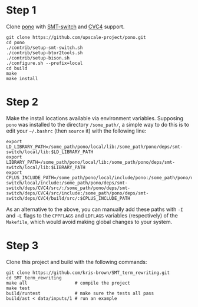 # Step 1

Clone [pono](https://github.com/upscale-project/pono) with [SMT-switch](https://github.com/makaimann/smt-switch) and [CVC4](https://github.com/CVC4/CVC4) support.

```
git clone https://github.com/upscale-project/pono.git
cd pono
./contrib/setup-smt-switch.sh
./contrib/setup-btor2tools.sh
./contrib/setup-bison.sh
./configure.sh --prefix=local
cd build
make
make install
```

# Step 2

Make the install locations available via environment variables. Supposing `pono` was installed to the directory `/some_path/`, a simple way to do this is to edit your `~/.bashrc` (then `source` it) with the following line:

```
export LD_LIBRARY_PATH=/some_path/pono/local/lib:/some_path/pono/deps/smt-switch/local/lib:$LD_LIBRARY_PATH
export LIBRARY_PATH=/some_path/pono/local/lib:/some_path/pono/deps/smt-switch/local/lib:$LIBRARY_PATH
export CPLUS_INCLUDE_PATH=/some_path/pono/local/include/pono:/some_path/pono/deps/smt-switch/local/include:/some_path/pono/deps/smt-switch/deps/CVC4/src/:/some_path/pono/deps/smt-switch/deps/CVC4/src/include:/some_path/pono/deps/smt-switch/deps/CVC4/build/src/:$CPLUS_INCLUDE_PATH
```



As an alternative to the above, you can manually add these paths with `-I` and `-L` flags to the `CPPFLAGS` and `LDFLAGS` variables (respectively) of the `Makefile`, which would avoid making global changes to your system.

# Step 3

Clone this project and build with the following commands:

```
git clone https://github.com/kris-brown/SMT_term_rewriting.git
cd SMT_term_rewriting
make all                  # compile the project
make test
build/runtest             # make sure the tests all pass
build/ast < data/inputs/1 # run an example
```

